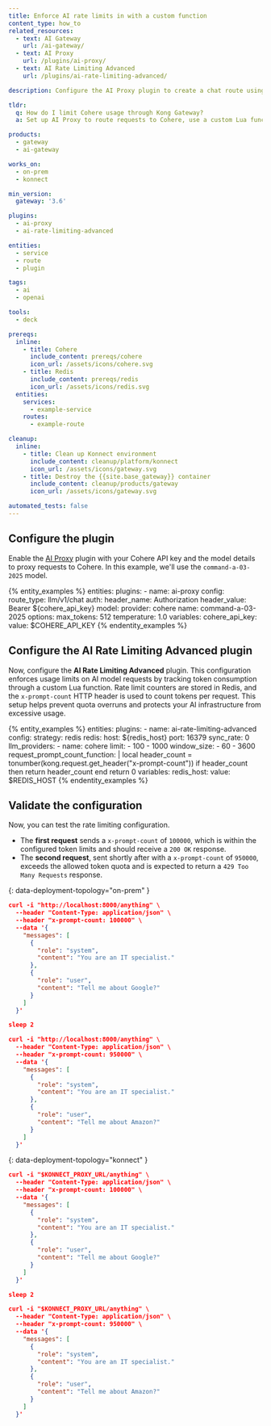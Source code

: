 ```yaml
---
title: Enforce AI rate limits in with a custom function
content_type: how_to
related_resources:
  - text: AI Gateway
    url: /ai-gateway/
  - text: AI Proxy
    url: /plugins/ai-proxy/
  - text: AI Rate Limiting Advanced
    url: /plugins/ai-rate-limiting-advanced/

description: Configure the AI Proxy plugin to create a chat route using Cohere, and apply usage-based rate limiting with the AI Rate Limiting Advanced plugin.

tldr:
  q: How do I limit Cohere usage through Kong Gateway?
  a: Set up AI Proxy to route requests to Cohere, use a custom Lua function to count tokens via the `x-prompt-count` header, and enforce usage limits with Redis-based rate limiting.

products:
  - gateway
  - ai-gateway

works_on:
  - on-prem
  - konnect

min_version:
  gateway: '3.6'

plugins:
  - ai-proxy
  - ai-rate-limiting-advanced

entities:
  - service
  - route
  - plugin

tags:
  - ai
  - openai

tools:
  - deck

prereqs:
  inline:
    - title: Cohere
      include_content: prereqs/cohere
      icon_url: /assets/icons/cohere.svg
    - title: Redis
      include_content: prereqs/redis
      icon_url: /assets/icons/redis.svg
  entities:
    services:
      - example-service
    routes:
      - example-route

cleanup:
  inline:
    - title: Clean up Konnect environment
      include_content: cleanup/platform/konnect
      icon_url: /assets/icons/gateway.svg
    - title: Destroy the {{site.base_gateway}} container
      include_content: cleanup/products/gateway
      icon_url: /assets/icons/gateway.svg

automated_tests: false
---
```


## Configure the plugin

Enable the [AI Proxy](/plugins/ai-proxy/) plugin with your Cohere API key and the model details to proxy requests to Cohere. In this example, we'll use the `command-a-03-2025` model.

{% entity_examples %}
entities:
  plugins:
    - name: ai-proxy
      config:
        route_type: llm/v1/chat
        auth:
          header_name: Authorization
          header_value: Bearer ${cohere_api_key}
        model:
          provider: cohere
          name: command-a-03-2025
          options:
            max_tokens: 512
            temperature: 1.0
variables:
  cohere_api_key:
    value: $COHERE_API_KEY
{% endentity_examples %}

## Configure the AI Rate Limiting Advanced plugin

Now, configure the **AI Rate Limiting Advanced** plugin. This configuration enforces usage limits on AI model requests by tracking token consumption through a custom Lua function. Rate limit counters are stored in Redis, and the `x-prompt-count` HTTP header is used to count tokens per request. This setup helps prevent quota overruns and protects your AI infrastructure from excessive usage.

{% entity_examples %}
entities:
  plugins:
    - name: ai-rate-limiting-advanced
      config:
        strategy: redis
        redis:
          host: ${redis_host}
          port: 16379
        sync_rate: 0
        llm_providers:
        - name: cohere
          limit:
          - 100
          - 1000
          window_size:
          - 60
          - 3600
        request_prompt_count_function: |
          local header_count = tonumber(kong.request.get_header("x-prompt-count"))
          if header_count then
            return header_count
          end
          return 0
variables:
  redis_host:
    value: $REDIS_HOST
{% endentity_examples %}


## Validate the configuration

Now, you can test the rate limiting configuration.

* The **first request** sends a `x-prompt-count` of `100000`, which is within the configured token limits and should receive a `200 OK` response.
* The **second request**, sent shortly after with a `x-prompt-count` of `950000`, exceeds the allowed token quota and is expected to return a `429 Too Many Requests` response.

{: data-deployment-topology="on-prem" }

```json
curl -i "http://localhost:8000/anything" \
  --header "Content-Type: application/json" \
  --header "x-prompt-count: 100000" \
  --data '{
    "messages": [
      {
        "role": "system",
        "content": "You are an IT specialist."
      },
      {
        "role": "user",
        "content": "Tell me about Google?"
      }
    ]
  }'

sleep 2

curl -i "http://localhost:8000/anything" \
  --header "Content-Type: application/json" \
  --header "x-prompt-count: 950000" \
  --data '{
    "messages": [
      {
        "role": "system",
        "content": "You are an IT specialist."
      },
      {
        "role": "user",
        "content": "Tell me about Amazon?"
      }
    ]
  }'

```

{: data-deployment-topology="konnect" }


```json
curl -i "$KONNECT_PROXY_URL/anything" \
  --header "Content-Type: application/json" \
  --header "x-prompt-count: 100000" \
  --data '{
    "messages": [
      {
        "role": "system",
        "content": "You are an IT specialist."
      },
      {
        "role": "user",
        "content": "Tell me about Google?"
      }
    ]
  }'

sleep 2

curl -i "$KONNECT_PROXY_URL/anything" \
  --header "Content-Type: application/json" \
  --header "x-prompt-count: 950000" \
  --data '{
    "messages": [
      {
        "role": "system",
        "content": "You are an IT specialist."
      },
      {
        "role": "user",
        "content": "Tell me about Amazon?"
      }
    ]
  }'

```